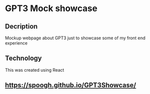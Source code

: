 # GPT3 Mock showcase

## Decription
Mockup webpage about GPT3 just to showcase some of my front end experience

## Technology 
This was created using React

## https://spoogh.github.io/GPT3Showcase/


